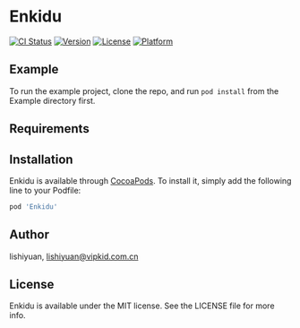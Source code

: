 # Enkidu

[![CI Status](https://img.shields.io/travis/lishiyuan/Enkidu.svg?style=flat)](https://travis-ci.org/lishiyuan/Enkidu)
[![Version](https://img.shields.io/cocoapods/v/Enkidu.svg?style=flat)](https://cocoapods.org/pods/Enkidu)
[![License](https://img.shields.io/cocoapods/l/Enkidu.svg?style=flat)](https://cocoapods.org/pods/Enkidu)
[![Platform](https://img.shields.io/cocoapods/p/Enkidu.svg?style=flat)](https://cocoapods.org/pods/Enkidu)

## Example

To run the example project, clone the repo, and run `pod install` from the Example directory first.

## Requirements

## Installation

Enkidu is available through [CocoaPods](https://cocoapods.org). To install
it, simply add the following line to your Podfile:

```ruby
pod 'Enkidu'
```

## Author

lishiyuan, lishiyuan@vipkid.com.cn

## License

Enkidu is available under the MIT license. See the LICENSE file for more info.
